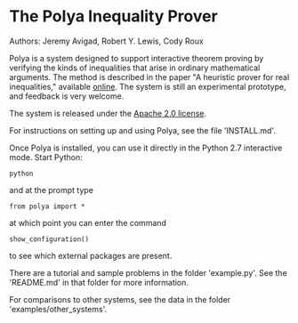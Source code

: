 The Polya Inequality Prover
===========================

Authors: Jeremy Avigad, Robert Y. Lewis, Cody Roux

Polya is a system designed to support interactive theorem proving by verifying the kinds of inequalities that arise in ordinary mathematical arguments. The method is described in the paper "A heuristic prover for real inequalities," available [online](http://www.andrew.cmu.edu/user/avigad/Papers/polya.pdf). The system is still an experimental prototype, and feedback is very welcome.

The system is released under the [Apache 2.0 license](http://www.apache.org/licenses/LICENSE-2.0.html).

For instructions on setting up and using Polya, see the file 'INSTALL.md'.

Once Polya is installed, you can use it directly in the Python 2.7 interactive mode. Start Python:

    python
    
and at the prompt type

    from polya import *
    
at which point you can enter the command

    show_configuration()
    
to see which external packages are present.

There are a tutorial and sample problems in the folder 'example.py'. See the 'README.md' in that folder for more information.

For comparisons to other systems, see the data in the folder 'examples/other_systems'.






    